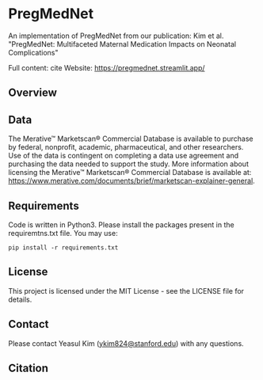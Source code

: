 # PregMedNet
An implementation of PregMedNet from our publication: Kim et al. "PregMedNet: Multifaceted Maternal Medication Impacts on Neonatal Complications"

Full content: cite
Website: https://pregmednet.streamlit.app/

## Overview

## Data
The Merative™ Marketscan® Commercial Database is available to purchase by federal, nonprofit, academic, pharmaceutical, and other researchers. Use of the data is contingent on completing a data use agreement and purchasing the data needed to support the study. More information about licensing the Merative™ Marketscan® Commercial Database is available at: https://www.merative.com/documents/brief/marketscan-explainer-general. 

## Requirements
Code is written in Python3. Please install the packages present in the requiremtns.txt file. You may use:
```
pip install -r requirements.txt
```

## License
This project is licensed under the MIT License - see the LICENSE file for details.

## Contact
Please contact Yeasul Kim (ykim824@stanford.edu) with any questions.

## Citation